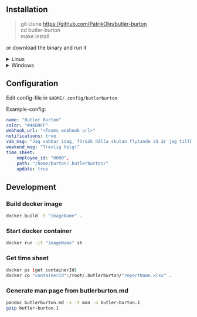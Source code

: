 ## Installation

> git clone https://github.com/PatrikOlin/butler-burton <br>
> cd butler-burton <br>
> make install

or download the binary and run it

<details>
<summary>Linux</summary>
You can do this.
</details>


<details>
<summary>Windows</summary>

## Install Butler-Burton on Windows

##### Download Ubuntu for Windows in Microsoft Store or use WSL in either Powershell or Commandline (We recommend you use the Ubuntu one in the store)

If you are using the latter 

``` 
wsl --install Ubuntu-{version} example 22.04 
```

If you want everything to run on WSL2 as soon as you install it, you can set it as the default version. 

``` 
wsl --set-default-version 2
```

Then run:

```
dism.exe /online /enable-feature /featurename:Microsoft-Windows-Subsystem-Linux /all /norestart
```

First of you should set your name and password for Ubuntu. But we are not done yet. Install both golang-go and make and update all packages 

```
sudo apt update && sudo apt install golang-go make 
```

After this step make sure you are on BL-VPN or in any of the offices 

### Installation 

`git clone https://github.com/PatrikOlin/butler-burton`

`cd butler-burton`

`make install`

If no binary file is created when running make install, download the binary file from the release page into the Downloads folder and change the name of the file to bb
[Release Page](https://github.com/PatrikOlin/butler-burton/releases)

Move the file into the bin-folder like so: 
`sudo mv /mnt/c/Users/{yourWindowsUser}/Downloads/bb /usr/bin`

then try the `bb -h` command (it should work!)

 
#### Common Errors:

##### If you already have a timesheet on sharepoint and it doesnt get the name straight or cant download it:
`bb ts g`

`bb ts s "TIRP_Firstname_Lastname_Apr-23.xlsx"`

`bb ts d`
 
##### If the DNS is acting up use this:

Clone and run the shell: 

> sudo sh ./run.sh 

Restart WSL:

> wsl --shutdown 

Then: 

`curl --resolve 'codeload.github.com:443:20.201.28.149' 'https://codeload.github.com/epomatti/wsl2-dns-fix-config/tar.gz/refs/tags/v1.0.1' -o wsl2-dnsfix.tar.gz`

`tar -xf wsl2-dnsfix.tar.gz > cd wsl2-dns-fix-config-1.0.1`

`sudo sh ./run.sh`

###### What it does
The [`run.sh`](./run.sh) script will perform these tasks: 
1. Delete the following files: `/etc/wsl.conf` and `/etc/resolv.conf`
2. Create the new ".conf" files (pre-created in the dist folder) setting Google DNS for name resolution and preventing WSL from overriding it: 
```
sh # /etc/wsl.conf [network] generateResolvConf = false 
```
```
sh # /etc/resolv.conf nameserver 8.8.8.8 
```
3. Make `/etc/resolv.conf` immutable
</details>


## Configuration

Edit config-file in `$HOME/.config/butlerburton`

Example-config:

```yaml
name: "Butler Burton"
color: "#46D9FF"
webhook_url: "<Teams webhook url>"
notifications: true
vab_msg: "Jag vabbar idag, försök hålla skutan flytande så är jag tillbaks imorgon"
weekend_msg: "Trevlig helg!"
time_sheet:
    employee_id: "0000",
    path: "/home/burton/.butlerburton/"
    update: true
```

## Development

### Build docker image

```sh
docker build -t "imageName" .
```

### Start docker container

```sh
docker run -it "imageName" sh
```

### Get time sheet

```sh
docker ps (get containerId)
docker cp "containerId":/root/.butlerburton/"reportName.xlsx" .
```

### Generate man page from butlerburton.md

```sh
pandoc butlerburton.md -s -t man -o butler-burton.1
gzip butler-burton.1
```
